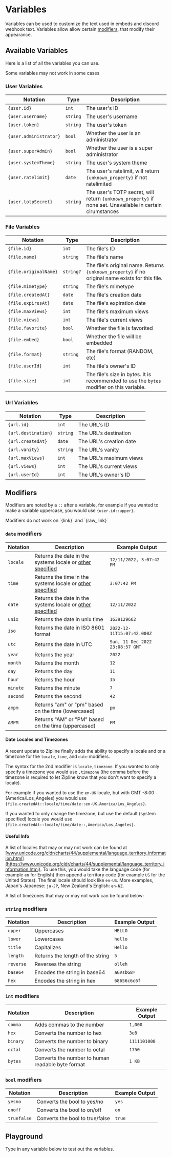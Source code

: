 # Variables

Variables can be used to customize the text used in embeds and discord webhook text. Variables allow allow certain [modifiers](#modifiers), that modify their appearance.

## Available Variables

Here is a list of all the variables you can use.

<Alert type="info">
Some variables may not work in some cases
</Alert>

### User Variables

| Notation               | Type     | Description                                                                                               |
| ---------------------- | -------- | --------------------------------------------------------------------------------------------------------- |
| `{user.id}`            | `int`    | The user's ID                                                                                             |
| `{user.username}`      | `string` | The user's username                                                                                       |
| `{user.token}`         | `string` | The user's token                                                                                          |
| `{user.administrator}` | `bool`   | Whether the user is an administrator                                                                      |
| `{user.superAdmin}`    | `bool`   | Whether the user is a super administrator                                                                 |
| `{user.systemTheme}`   | `string` | The user's system theme                                                                                   |
| `{user.ratelimit}`     | `date`   | The user's ratelimit, will return `{unknown_property}` if not ratelimited                                 |
| `{user.totpSecret}`    | `string` | The user's TOTP secret, will return `{unknown_property}` if none set. Unavailable in certain cirumstances |

### File Variables

| Notation              | Type      | Description                                                                                      |
| --------------------- | --------- | ------------------------------------------------------------------------------------------------ |
| `{file.id}`           | `int`     | The file's ID                                                                                    |
| `{file.name}`         | `string`  | The file's name                                                                                  |
| `{file.originalName}` | `string?` | The file's original name. Returns `{unknown_property}` if no original name exists for this file. |
| `{file.mimetype}`     | `string`  | The file's mimetype                                                                              |
| `{file.createdAt}`    | `date`    | The file's creation date                                                                         |
| `{file.expiresAt}`    | `date`    | The file's expiration date                                                                       |
| `{file.maxViews}`     | `int`     | The file's maximum views                                                                         |
| `{file.views}`        | `int`     | The file's current views                                                                         |
| `{file.favorite}`     | `bool`    | Whether the file is favorited                                                                    |
| `{file.embed}`        | `bool`    | Whether the file will be embedded                                                                |
| `{file.format}`       | `string`  | The file's format (RANDOM, etc)                                                                  |
| `{file.userId}`       | `int`     | The file's owner's ID                                                                            |
| `{file.size}`         | `int`     | The file's size in bytes. It is recommended to use the `bytes` modifier on this variable.        |

### Url Variables

| Notation            | Type     | Description             |
| ------------------- | -------- | ----------------------- |
| `{url.id}`          | `int`    | The URL's ID            |
| `{url.destination}` | `string` | The URL's destination   |
| `{url.createdAt}`   | `date`   | The URL's creation date |
| `{url.vanity}`      | `string` | The URL's vanity        |
| `{url.maxViews}`    | `int`    | The URL's maximum views |
| `{url.views}`       | `int`    | The URL's current views |
| `{url.userId}`      | `int`    | The URL's owner's ID    |

## Modifiers

Modifiers are noted by a `::` after a variable, for example if you wanted to make a variable uppercase, you would use `{user.id::upper}`.

<Alert type="info">
Modifiers do not work on `{link}` and `{raw_link}`
</Alert>

### `date` modifiers

| Notation | Description                                                                              | Example Output                  |
| -------- | ---------------------------------------------------------------------------------------- | ------------------------------- |
| `locale` | Returns the date in the systems locale or [other specified](#date-locales-and-timezones) | `12/11/2022, 3:07:42 PM`        |
| `time`   | Returns the time in the systems locale or [other specified](#date-locales-and-timezones) | `3:07:42 PM`                    |
| `date`   | Returns the date in the systems locale or [other specified](#date-locales-and-timezones) | `12/11/2022`                    |
| `unix`   | Returns the date in unix time                                                            | `1639129662`                    |
| `iso`    | Returns the date in ISO 8601 format                                                      | `2022-12-11T15:07:42.000Z`      |
| `utc`    | Returns the date in UTC                                                                  | `Sun, 11 Dec 2022 23:08:57 GMT` |
| `year`   | Returns the year                                                                         | `2022`                          |
| `month`  | Returns the month                                                                        | `12`                            |
| `day`    | Returns the day                                                                          | `11`                            |
| `hour`   | Returns the hour                                                                         | `15`                            |
| `minute` | Returns the minute                                                                       | `7`                             |
| `second` | Returns the second                                                                       | `42`                            |
| `ampm`   | Returns "am" or "pm" based on the time (lowercased)                                      | `pm`                            |
| `AMPM`   | Returns "AM" or "PM" based on the time (uppercased)                                      | `PM`                            |

#### Date Locales and Timezones

A recent update to Zipline finally adds the ability to specify a locale and or a timezone for the `locale`, `time`, and `date` modifiers.

The syntax for the 2nd modifier is `locale,timezone`. If you wanted to only specify a timezone you would use `,timezone` (the comma before the timezone is required to let Zipline know that you don't want to specify a locale).

For example if you wanted to use the `en-UK` locale, but with GMT -8:00 (America/Los_Angeles) you would use `{file.createdAt::locale/time/date::en-UK,America/Los_Angeles}`.

If you wanted to only change the timezone, but use the default (system specified) locale you would use `{file.createdAt::locale/time/date::,America/Los_Angeles}`.

#### Useful Info

A list of locales that may or may not work can be found at [www.unicode.org/cldr/charts/44/supplemental/language_territory_information.html](https://www.unicode.org/cldr/charts/44/supplemental/language_territory_information.html). To use this, you would take the language code (for example `en` for English) then append a territory code (for example `US` for the United States). The final locale should look like `en-US`. More examples, Japan's Japanese: `ja-JP`, New Zealand's English: `en-NZ`.

A list of timezones that may or may not work can be found below:
<TimezoneCollapse />

### `string` modifiers

| Notation  | Description                      | Example Output |
| --------- | -------------------------------- | -------------- |
| `upper`   | Uppercases                       | `HELLO`        |
| `lower`   | Lowercases                       | `hello`        |
| `title`   | Capitalizes                      | `Hello`        |
| `length`  | Returns the length of the string | `5`            |
| `reverse` | Reverses the string              | `olleh`        |
| `base64`  | Encodes the string in base64     | `aGVsbG8=`     |
| `hex`     | Encodes the string in hex        | `68656c6c6f`   |

### `int` modifiers

| Notation | Description                                       | Example Output |
| -------- | ------------------------------------------------- | -------------- |
| `comma`  | Adds commas to the number                         | `1,000`        |
| `hex`    | Converts the number to hex                        | `3e8`          |
| `binary` | Converts the number to binary                     | `1111101000`   |
| `octal`  | Converts the number to octal                      | `1750`         |
| `bytes`  | Converts the number to human readable byte format | `1 KB`         |

### `bool` modifiers

| Notation    | Description                     | Example Output |
| ----------- | ------------------------------- | -------------- |
| `yesno`     | Converts the bool to yes/no     | `yes`          |
| `onoff`     | Converts the bool to on/off     | `on`           |
| `truefalse` | Converts the bool to true/false | `true`         |

## Playground

Type in any variable below to test out the variables.

<Playground />
